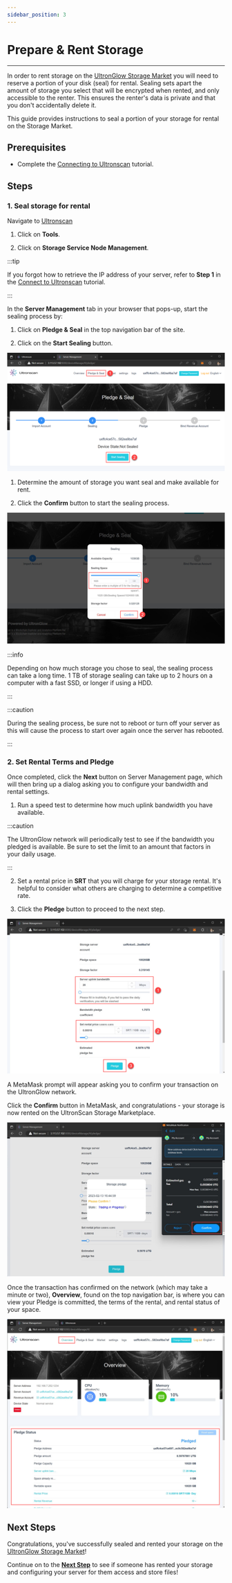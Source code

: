 ```yaml
---
sidebar_position: 3
---
```

# Prepare & Rent Storage
---
In order to rent storage on the [UltronGlow Storage Market](https://www.ultronscan.io/market)
you will need to reserve a portion of your disk (seal) for rental.  Sealing sets apart the
amount of storage you select that will be encrypted when rented, and only accessible to the
renter. This ensures the renter's data is private and that you don't accidentally delete
it.

This guide provides instructions to seal a portion of your storage for rental on the Storage Market.

## Prerequisites

* Complete the [Connecting to Ultronscan](connecting-to-ultronscan.md) tutorial.

## Steps

### 1. Seal storage for rental

Navigate to [Ultronscan](https://www.ultronscan.io)

1. Click on **Tools**.

2. Click on **Storage Service Node Management**.

:::tip

If you forgot how to retrieve the IP address of your server, refer to **Step 1** in the
[Connect to Ultronscan](connecting-to-ultronscan.md) tutorial.

:::

In the **Server Management** tab in your browser that pops-up, start the sealing process by:

1. Click on **Pledge & Seal** in the top navigation bar of the site.

2. Click on the **Start Sealing** button.

![Pledge_and_Seal.png](Pledge_and_Seal.png)

1. Determine the amount of storage you want seal and make available for rent.

2. Click the **Confirm** button to start the sealing process.

![Set_Storage_Size.png](Set_Storage_Size.png)

:::info

Depending on how much storage you chose to seal, the sealing process can take a long time.  1 TB of storage sealing
can take up to 2 hours on a computer with a fast SSD, or longer if using a HDD.

:::

:::caution

During the sealing process, be sure not to reboot or turn off your server as this will cause the process to start over 
again once the server has rebooted.

:::

### 2. Set Rental Terms and Pledge

Once completed, click the **Next** button on Server Management page, which will then bring up a dialog asking you to
configure your bandwidth and rental settings.

1. Run a speed test to determine how much uplink bandwidth you have available.  

:::caution

The UltronGlow network will periodically test to see if the bandwidth you pledged is available.
Be sure to set the limit to an amount that factors in your daily usage.

:::

2. Set a rental price in **SRT** that you will charge for your storage rental.  It's helpful to consider what others
   are charging to determine a competitive rate.

3. Click the **Pledge** button to proceed to the next step.

![Set_Bandwidth_and_Rental_Pledge.png](Set_Bandwidth_and_Rental_Pledge.png)

A MetaMask prompt will appear asking you to confirm your transaction on the UltronGlow network.  

Click the **Confirm** button in MetaMask, and congratulations - your storage is now rented on the UltronScan Storage
Marketplace.

![Confirm_Pledge_Metamask.png](Confirm_Pledge_Metamask.png)

Once the transaction has confirmed on the network (which may take a minute or two), **Overview**,
found on the top navigation bar, is where you can view your Pledge is committed, the terms of the rental,
and rental status of your space.

![Pledge_Status.png](Pledge_Status.png)

## Next Steps

Congratulations, you've successfully sealed and rented your storage on the
[UltronGlow Storage Market](https://www.ultronscan.io/market)!  

Continue on to the [**Next Step**](finalize_rental_with_rentee.md) to see if someone has rented your storage
and configuring your server for them access and store files!